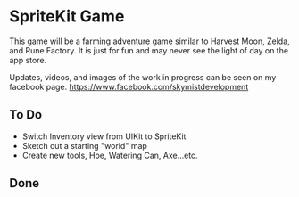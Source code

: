 SpriteKit Game
==============

This game will be a farming adventure game similar to Harvest Moon, Zelda, and Rune Factory. It is just for fun and may never see the light of day on the app store.

Updates, videos, and images of the work in progress can be seen on my facebook page. https://www.facebook.com/skymistdevelopment

To Do
-----
* Switch Inventory view from UIKit to SpriteKit
* Sketch out a starting "world" map
* Create new tools, Hoe, Watering Can, Axe...etc.


Done
----

